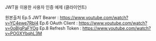JWT을 이용한 사용자 인증 예제 (클라이언트)

원본출처
Ep.5 JWT Bearer : https://www.youtube.com/watch?v=YC4ewe7Rbl4
Ep.6 OAuth Client : https://www.youtube.com/watch?v=0oBIgPaFYOg
Ep.8 Refresh Token : https://www.youtube.com/watch?v=POGXYbqhL3M
